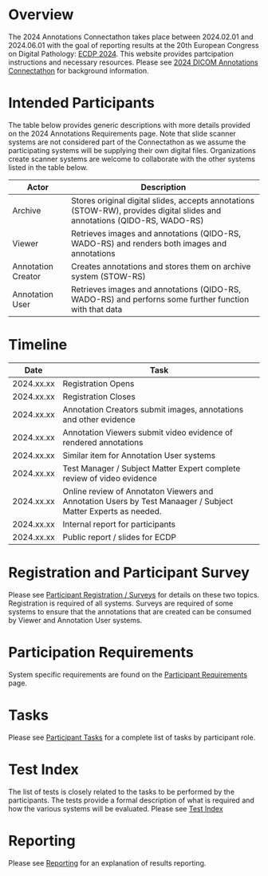 # Overview

The 2024 Annotations Connectathon takes place between 2024.02.01 and 2024.06.01 with the goal of reporting results at the 20th European Congress on Digital Pathology:  [ECDP 2024](https://www.ecdp2024.org/).
This website provides partcipation instructions and necessary resources.
Please see [2024 DICOM Annotations Connectathon](https://docs.google.com/document/d/1Jn-hOjZyO0XBi-l0wUZnUiDJqR0ybeSSYfJ6NzNdlnU/edit?resourcekey=0-w6HYANwKRmI-r0f16ltQoA) for background information.

# Intended Participants
The table below provides generic descriptions with more details provided on the 2024 Annotations Requirements page.
Note that slide scanner systems are not considered part of the Connectathon as we assume the participating systems will be supplying their own digital files.
Organizations create scanner systems are welcome to collaborate with the other systems listed in the table below.

| Actor              | Description                                       |
|--------------------|---------------------------------------------------|
| Archive            | Stores original digital slides, accepts annotations (STOW-RW), provides digital slides and annotations (QIDO-RS, WADO-RS) |
| Viewer             | Retrieves images and annotations (QIDO-RS, WADO-RS) and renders both images and annotations |
| Annotation Creator | Creates annotations and stores them on archive system (STOW-RS)|
| Annotation User    | Retrieves images and annotations (QIDO-RS, WADO-RS) and perforns some further function with that data |

# Timeline

| Date       |  Task                                                                                                        |
|------------|--------------------------------------------------------------------------------------------------------------|
| 2024.xx.xx | Registration Opens                                                                                           |
| 2024.xx.xx | Registration Closes                                                                                          |
| 2024.xx.xx | Annotation Creators submit images, annotations and other evidence                                            |
| 2024.xx.xx | Annotation Viewers submit video evidence of rendered annotations                                             |
| 2024.xx.xx | Similar item for Annotation User systems                                                                     |
| 2024.xx.xx | Test Manager / Subject Matter Expert complete review of video evidence                                       |
| 2024.xx.xx | Online review of Annotaton Viewers and Annotation Users by Test Manaager / Subject Matter Experts as needed. |
| 2024.xx.xx | Internal report for participants                                                                             |
| 2024.xx.xx | Public report / slides for ECDP                                                                              |

# Registration and Participant Survey

Please see [Participant Registration / Surveys](./registration_survey.md) for details on these two topics.
Registration is required of all systems.
Surveys are required of some systems to ensure that the annotations that are created can be consumed by Viewer and Annotation User systems.

# Participation Requirements
System specific requirements are found on the [Participant Requirements](./requirements.md) page.

# Tasks

Please see [Participant Tasks](./tasks.md) for a complete list of tasks by participant role.

# Test Index

The list of tests is closely related to the tasks to be performed by the participants.
The tests provide a formal description of what is required and how the various systems will be evaluated. Please see [Test Index](test_index.md)

# Reporting

Please see [Reporting](./reporting.md) for an explanation of results reporting.
